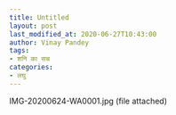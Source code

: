 ```yaml
---
title: Untitled
layout: post
last_modified_at: 2020-06-27T10:43:00
author: Vinay Pandey
tags:
- शनि का सच
categories:
- लघु
---
```

IMG-20200624-WA0001.jpg (file attached)


